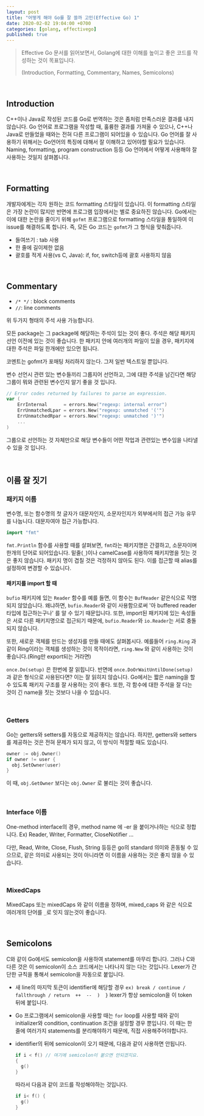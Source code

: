 ```yaml
---
layout: post
title: "어떻게 해야 Go를 잘 쓸까 고민(Effective Go) 1"
date: 2020-02-02 19:04:00 +0700
categories: [golang, effectivego]
published: true
---
```


> Effective Go 문서를 읽어보면서, Golang에 대한 이해를 높이고 좋은 코드를 작성하는 것이 목표입니다.
>
> (Introduction, Formatting, Commentary, Names, Semicolons)

<br/>



## Introduction

C++이나 Java로 작성된 코드를 Go로 번역하는 것은 좀처럼 만족스러운 결과를 내지 않습니다. Go 언어로 프로그램을 작성할 때, 훌륭한 결과를 가져올 수 있으나, C++나 Java로 만들었을 때와는 전혀 다른 프로그램이 되어있을 수 있습니다. Go 언어를 잘 사용하기 위해서는 Go언어의 특징에 대해서 잘 이해하고 있어야할 필요가 있습니다. Naming, formatting, program construction 등등 Go 언어에서 어떻게 사용해야 잘 사용하는 것일지 살펴봅니다.

<br/>

## Formatting

개발자에게는 각자 원하는 코드 formatting 스타일이 있습니다. 이 formatting 스타일은 가장 논란이 많지만 반면에 프로그램 입장에서는 별로 중요하진 않습니다. Go에서는 이에 대한 논란을 줄이기 위해 `gofmt` 프로그램으로 formatting 스타일을 통일하여 이 issue를 해결하도록 합니다. 즉, 모든 Go 코드는 `gofmt`가 그 형식을 맞춰줍니다.

* 들여쓰기 : tab 사용
* 한 줄에 길이제한 없음
* 괄호를 적게 사용(vs C, Java): if, for, switch등에 괄호 사용하지 않음

<br/>

## Commentary

* `/* */` : block comments
* `//`: line comments

위 두가지 형태의 주석 사용 가능합니다.

모든 package는 그 package에 해당하는 주석이 있는 것이 좋다. 주석은 해당 패키지 선언 이전에 있는 것이 좋습니다. 한 패키지 안에 여러개의 파일이 있을 경우, 패키지에 대한 주석은 파일 한개에만 있으먼 됩니다.

코멘트는 gofmt가 포매팅 처리하지 않는다. 그저 일반 텍스트일 뿐입니다.

변수 선언시 관련 있는 변수들끼리 그룹지어 선언하고, 그에 대한 주석을 남긴다면 해당 그룹이 뭐와 관련된 변수인지 알기 좋을 것 입니다.

```go
// Error codes returned by failures to parse an expression.
var (
    ErrInternal      = errors.New("regexp: internal error")
    ErrUnmatchedLpar = errors.New("regexp: unmatched '('")
    ErrUnmatchedRpar = errors.New("regexp: unmatched ')'")
    ...
)
```

그룹으로 선언하는 것 자체만으로 해당 변수들이 어떤 작업과 관련있는 변수임을 나타낼 수 있을 것 입니다.

<br/>

## 이름 잘 짓기

### 패키지 이름

변수명, 또는 함수명의 첫 글자가 대문자인지, 소문자인지가 외부에서의 접근 가능 유무를 나눕니다. 대문자여야 접근 가능합니다.

```go
import "fmt"
```

`fmt.Println` 함수를 사용할 때를 살펴보면, `fmt`라는 패키지명은 간결하고, 소문자이며 한개의 단어로 되어있습니다. 밑줄(`_`)이나 camelCase를 사용하여 패키지명을 짓는 것은 좋지 않습니다. 패키지 명이 겹칠 것은 걱정하지 않아도 된다. 이를 접근할 때 alias를 설정하여 변경할 수 있습니다.

#### 패키지를 import 할 때 

`bufio` 패키지에 있는 `Reader` 함수를 예를 들면, 이 함수는 `BufReader` 같은식으로 작명되지 않았습니다. 왜냐하면, `bufio.Reader`와 같이 사용함으로써 '아 buffered reader 타입에 접근하는구나' 를 알 수 있기 때문입니다. 또한, import된 패키지에 있는 속성들은 서로 다른 패키지명으로 접근되기 때문에, `bufio.Reader`와 `io.Reader`는 서로 충돌되지 않습니다. 

또한, 새로운 객체를 만드는 생성자를 만들 때에도 살펴봅시다. 예를들어 `ring.Ring` 과 같이 Ring이라는 객체를 생성하는 것이 목적이라면, `ring.New` 와 같이 사용하는 것이 좋습니다.(Ring만 export되는 거라면)

`once.Do(setup)` 은 한번에 잘 읽힙니다. 반면에 `once.DoOrWaitUntilDone(setup)` 과 같은 형식으로 사용된다면? 이는 잘 읽히지 않습니다. Go에서는 짧은 naming을 할 수 있도록 패키지 구조를 잘 사용하는 것이 좋다. 또한, 각 함수에 대한 주석을 잘 다는 것이 긴 name을 짓는 것보다 나을 수 있습니다.

<br/>

### Getters

Go는 getters와 setters를 자동으로 제공하지는 않습니다. 하지만, getters와 setters를 제공하는 것은 전혀 문제가 되지 않고, 이 방식이 적절할 때도 있습니다.

```go
owner := obj.Owner()
if owner != user {
  obj.SetOwner(user)
}
```

이 때, `obj.GetOwner` 보다는 `obj.Owner` 로 불리는 것이 좋습니다.

<br/>

### Interface 이름

One-method interface의 경우, method name 에 -er 을 붙이거나하는 식으로 정합니다. Ex) Reader, Writer, Formatter, CloseNotifier ...

다만,  Read, Write, Close, Flush, String 등등은 go의 standard 의미와 혼동될 수 있으므로, 같은 의미로 사용되는 것이 아니라면 이 이름을 사용하는 것은 좋지 않을 수 있습니다.

<br/>

### MixedCaps

MixedCaps 또는 mixedCaps 와 같이 이름을 정하며, mixed_caps 와 같은 식으로 여러개의 단어를 `_`로 잇지 않는것이 좋습니다.

<br/>

## Semicolons

C와 같이 Go에서도 semicolon을 사용하여 statement를 마무리 합니다. 그러나 C와 다른 것은 이 semicolon이 소스 코드에서는 나타나지 않는 다는 것입니다. Lexer가 간단한 규칙을 통해서 semicolon을 자동으로 붙입니다.

* 새 line의 마지막 토큰이 identifier에 해당할 경우 `ex) break / continue / fallthrough / return  ++  --  )  }` lexer가 항상 semicolon을 이 token 뒤에 붙입니다.

* Go 프로그램에서 semicolon을 사용할 때는 `for` loop를 사용할 때와 같이 initializer와 condition, continuation 조건을 설정할 경우 뿐입니다. 이 때는 한 줄에 여러가지 statements를 분리해야하기 때문에, 직접 사용해주어야합니다.

* identifier의 뒤에 semicolon이 오기 때문에, 다음과 같이 사용하면 안됩니다.

  ```go
  if i < f() // 여기에 semicolon이 붙으면 안되겠지요.
  {
    g()
  }
  ```

  따라서 다음과 같이 코드를 작성해야하는 것입니다.

  ```go
  if i< f() {
    g()
  }
  ```

<br/>